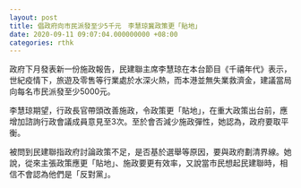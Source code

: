```yaml
---
layout: post
title: 倡政府向市民派發至少5千元　李慧琼冀政策更「貼地」
date: 2020-09-11 09:07:04.000000000 +08:00
categories: rthk
---
```


政府下月發表新一份施政報告，民建聯主席李慧琼在本台節目《千禧年代》表示，世紀疫情下，旅遊及零售等行業處於水深火熱，而本港並無失業救濟金，建議當局向每名市民派發至少5000元。

李慧琼期望，行政長官帶頭改善施政，令政策更「貼地」，在重大政策出台前，應增加諮詢行政會議成員意見至3次。至於會否減少施政彈性，她認為，政府要取平衡。

被問到民建聯指政府討論政策不足，是否基於選舉等原因，要與政府劃清界線。她說，從來主張政策應更「貼地」、施政要更有效率，又說當市民想起民建聯時，相信不會認為他們是「反對黨」。
